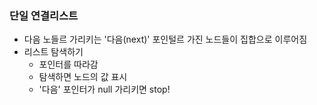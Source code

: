 ### 단일 연결리스트

+ 다음 노들르 가리키는 '다음(next)' 포인털르 가진 노드들이 집합으로 이루어짐
+ 리스트 탐색하기
  + 포인터를 따라감
  + 탐색하면 노드의 값 표시
  + '다음' 포인터가 null 가리키면 stop!